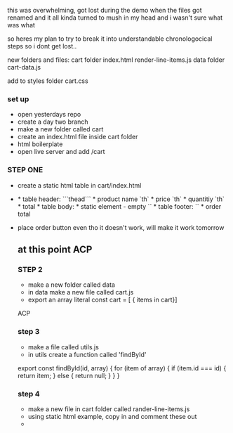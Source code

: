 this was overwhelming, got lost during the demo when the files got renamed and it all kinda turned to mush in my head and i wasn't sure what was what

so heres my plan to try to break it into understandable chronologocical steps so i dont get lost..

new folders and files:
cart folder
    index.html
    render-line-items.js
data folder
    cart-data.js
    
add to styles folder cart.css


### set up
* open yesterdays repo
* create a day two branch
* make a new folder called cart
* create an index.html file inside cart folder
* html boilerplate
* open live server and add /cart

### STEP ONE
* create a static html table in cart/index.html 
* <table>
    * table header: ```thead```
        * product name `th`
        * price `th`
        * quantitiy `th`
        * total
    * table body:
        * static element - empty `<tr>`
    * table footer: `<tfoot>`
        * order total

* place order button even tho it doesn't work, will make it work tomorrow

## at this point ACP

### STEP 2
* make a new folder called data
* in data make a new file called cart.js
* export an array literal
const cart = [ { items in cart}]

ACP

### step 3
* make a file called utils.js
* in utils create a function called 'findById' 

export const findById(id, array) {
    for (item of array) {
        if (item.id === id) {
            return item;
        } else {
            return null;
        }
    }
}

### step 4

* make a new file in cart folder called rander-line-items.js
* using static html example, copy in and comment these out 
* 